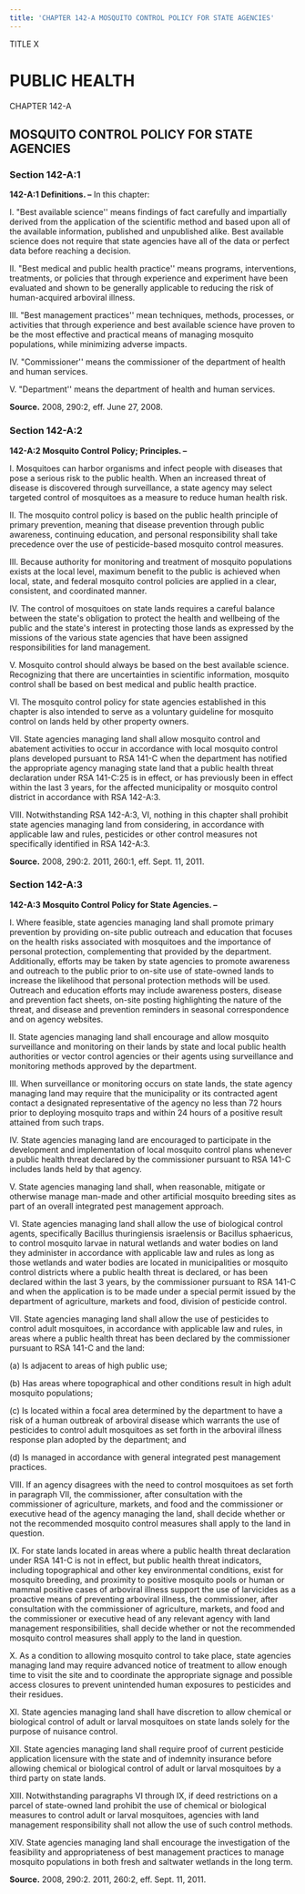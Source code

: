 ```yaml
---
title: 'CHAPTER 142-A MOSQUITO CONTROL POLICY FOR STATE AGENCIES'
---
```


TITLE X
                                             
PUBLIC HEALTH
=============

CHAPTER 142-A
                                             
MOSQUITO CONTROL POLICY FOR STATE AGENCIES
------------------------------------------

### Section 142-A:1

 **142-A:1 Definitions. –** In this chapter:
                                             
 I. "Best available science'' means findings of fact carefully and
impartially derived from the application of the scientific method and
based upon all of the available information, published and unpublished
alike. Best available science does not require that state agencies have
all of the data or perfect data before reaching a decision.
                                             
 II. "Best medical and public health practice'' means programs,
interventions, treatments, or policies that through experience and
experiment have been evaluated and shown to be generally applicable to
reducing the risk of human-acquired arboviral illness.
                                             
 III. "Best management practices'' mean techniques, methods,
processes, or activities that through experience and best available
science have proven to be the most effective and practical means of
managing mosquito populations, while minimizing adverse impacts.
                                             
 IV. "Commissioner'' means the commissioner of the department of
health and human services.
                                             
 V. "Department'' means the department of health and human services.

**Source.** 2008, 290:2, eff. June 27, 2008.

### Section 142-A:2

 **142-A:2 Mosquito Control Policy; Principles. –**
                                             
 I. Mosquitoes can harbor organisms and infect people with diseases
that pose a serious risk to the public health. When an increased threat
of disease is discovered through surveillance, a state agency may select
targeted control of mosquitoes as a measure to reduce human health
risk.
                                             
 II. The mosquito control policy is based on the public health
principle of primary prevention, meaning that disease prevention through
public awareness, continuing education, and personal responsibility
shall take precedence over the use of pesticide-based mosquito control
measures.
                                             
 III. Because authority for monitoring and treatment of mosquito
populations exists at the local level, maximum benefit to the public is
achieved when local, state, and federal mosquito control policies are
applied in a clear, consistent, and coordinated manner.
                                             
 IV. The control of mosquitoes on state lands requires a careful
balance between the state's obligation to protect the health and
wellbeing of the public and the state's interest in protecting those
lands as expressed by the missions of the various state agencies that
have been assigned responsibilities for land management.
                                             
 V. Mosquito control should always be based on the best available
science. Recognizing that there are uncertainties in scientific
information, mosquito control shall be based on best medical and public
health practice.
                                             
 VI. The mosquito control policy for state agencies established in
this chapter is also intended to serve as a voluntary guideline for
mosquito control on lands held by other property owners.
                                             
 VII. State agencies managing land shall allow mosquito control and
abatement activities to occur in accordance with local mosquito control
plans developed pursuant to RSA 141-C when the department has notified
the appropriate agency managing state land that a public health threat
declaration under RSA 141-C:25 is in effect, or has previously been in
effect within the last 3 years, for the affected municipality or
mosquito control district in accordance with RSA 142-A:3.
                                             
 VIII. Notwithstanding RSA 142-A:3, VI, nothing in this chapter shall
prohibit state agencies managing land from considering, in accordance
with applicable law and rules, pesticides or other control measures not
specifically identified in RSA 142-A:3.

**Source.** 2008, 290:2. 2011, 260:1, eff. Sept. 11, 2011.

### Section 142-A:3

 **142-A:3 Mosquito Control Policy for State Agencies. –**
                                             
 I. Where feasible, state agencies managing land shall promote
primary prevention by providing on-site public outreach and education
that focuses on the health risks associated with mosquitoes and the
importance of personal protection, complementing that provided by the
department. Additionally, efforts may be taken by state agencies to
promote awareness and outreach to the public prior to on-site use of
state-owned lands to increase the likelihood that personal protection
methods will be used. Outreach and education efforts may include
awareness posters, disease and prevention fact sheets, on-site posting
highlighting the nature of the threat, and disease and prevention
reminders in seasonal correspondence and on agency websites.
                                             
 II. State agencies managing land shall encourage and allow mosquito
surveillance and monitoring on their lands by state and local public
health authorities or vector control agencies or their agents using
surveillance and monitoring methods approved by the department.
                                             
 III. When surveillance or monitoring occurs on state lands, the
state agency managing land may require that the municipality or its
contracted agent contact a designated representative of the agency no
less than 72 hours prior to deploying mosquito traps and within 24 hours
of a positive result attained from such traps.
                                             
 IV. State agencies managing land are encouraged to participate in
the development and implementation of local mosquito control plans
whenever a public health threat declared by the commissioner pursuant to
RSA 141-C includes lands held by that agency.
                                             
 V. State agencies managing land shall, when reasonable, mitigate or
otherwise manage man-made and other artificial mosquito breeding sites
as part of an overall integrated pest management approach.
                                             
 VI. State agencies managing land shall allow the use of biological
control agents, specifically Bacillus thuringiensis israelensis or
Bacillus sphaericus, to control mosquito larvae in natural wetlands and
water bodies on land they administer in accordance with applicable law
and rules as long as those wetlands and water bodies are located in
municipalities or mosquito control districts where a public health
threat is declared, or has been declared within the last 3 years, by the
commissioner pursuant to RSA 141-C and when the application is to be
made under a special permit issued by the department of agriculture,
markets and food, division of pesticide control.
                                             
 VII. State agencies managing land shall allow the use of pesticides
to control adult mosquitoes, in accordance with applicable law and
rules, in areas where a public health threat has been declared by the
commissioner pursuant to RSA 141-C and the land:
                                             
 (a) Is adjacent to areas of high public use;
                                             
 (b) Has areas where topographical and other conditions result in
high adult mosquito populations;
                                             
 (c) Is located within a focal area determined by the department
to have a risk of a human outbreak of arboviral disease which warrants
the use of pesticides to control adult mosquitoes as set forth in the
arboviral illness response plan adopted by the department; and
                                             
 (d) Is managed in accordance with general integrated pest
management practices.
                                             
 VIII. If an agency disagrees with the need to control mosquitoes as
set forth in paragraph VII, the commissioner, after consultation with
the commissioner of agriculture, markets, and food and the commissioner
or executive head of the agency managing the land, shall decide whether
or not the recommended mosquito control measures shall apply to the land
in question.
                                             
 IX. For state lands located in areas where a public health threat
declaration under RSA 141-C is not in effect, but public health threat
indicators, including topographical and other key environmental
conditions, exist for mosquito breeding, and proximity to positive
mosquito pools or human or mammal positive cases of arboviral illness
support the use of larvicides as a proactive means of preventing
arboviral illness, the commissioner, after consultation with the
commissioner of agriculture, markets, and food and the commissioner or
executive head of any relevant agency with land management
responsibilities, shall decide whether or not the recommended mosquito
control measures shall apply to the land in question.
                                             
 X. As a condition to allowing mosquito control to take place, state
agencies managing land may require advanced notice of treatment to allow
enough time to visit the site and to coordinate the appropriate signage
and possible access closures to prevent unintended human exposures to
pesticides and their residues.
                                             
 XI. State agencies managing land shall have discretion to allow
chemical or biological control of adult or larval mosquitoes on state
lands solely for the purpose of nuisance control.
                                             
 XII. State agencies managing land shall require proof of current
pesticide application licensure with the state and of indemnity
insurance before allowing chemical or biological control of adult or
larval mosquitoes by a third party on state lands.
                                             
 XIII. Notwithstanding paragraphs VI through IX, if deed restrictions
on a parcel of state-owned land prohibit the use of chemical or
biological measures to control adult or larval mosquitoes, agencies with
land management responsibility shall not allow the use of such control
methods.
                                             
 XIV. State agencies managing land shall encourage the investigation
of the feasibility and appropriateness of best management practices to
manage mosquito populations in both fresh and saltwater wetlands in the
long term.

**Source.** 2008, 290:2. 2011, 260:2, eff. Sept. 11, 2011.
